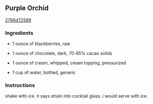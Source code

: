 ## Purple Orchid

[2766d72589](http://www.food.com/recipe/purple-orchid-504919)

### Ingredients

 - 1 ounce of blackberries, raw

 - 1 ounce of chocolate, dark, 70-85% cacao solids

 - 1 ounce of cream, whipped, cream topping, pressurized

 - 1 cup of water, bottled, generic

### Instructions

shake with ice. it says strain into cocktail glass. i would serve with ice.